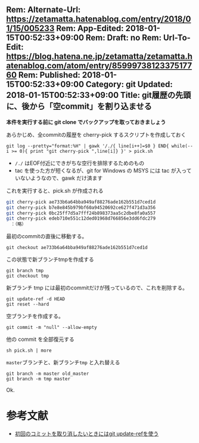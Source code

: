Rem: Alternate-Url: https://zetamatta.hatenablog.com/entry/2018/01/15/005233
Rem: App-Edited: 2018-01-15T00:52:33+09:00
Rem: Draft: no
Rem: Url-To-Edit: https://blog.hatena.ne.jp/zetamatta/zetamatta.hatenablog.com/atom/entry/8599973812337517760
Rem: Published: 2018-01-15T00:52:33+09:00
Category: git
Updated: 2018-01-15T00:52:33+09:00
Title: git履歴の先頭に、後から「空commit」を割り込ませる
---
**本件を実行する前に git clone でバックアップを取っておきましょう**

あらかじめ、全commitの履歴を cherry-pick するスクリプトを作成しておく

```
git log --pretty="format:%H" | gawk '/./{ line[i++]=$0 } END{ while(--i >= 0){ print "git cherry-pick ",line[i]} }' > pick.sh
```

* `/./` はEOF付近にできがちな空行を排除するためのもの
* tac を使った方が短くなるが、git for Windows の MSYS には tac が入っていないようなので、gawk だけ済ます

これを実行すると、pick.sh が作成される

```pick.sh
git cherry-pick ae733b6a64bba949af88276ade162b551d7ced1d
git cherry-pick b7e8e845b979bf60a94520692ce627f471d3a356
git cherry-pick 0bc25ff7d5a7fff24b898373aa5c2dbe8fa0a557
git cherry-pick edeb710e551c12ded01968d766856e3dd6fdc279
　：（略）
```

最初のcommitの直後に移動する。

```
git checkout ae733b6a64bba949af88276ade162b551d7ced1d
```

この状態で新ブランチtmpを作成する

```
git branch tmp
git checkout tmp
```

新ブランチ tmp には最初のcommitだけが残っているので、これを削除する。

```
git update-ref -d HEAD
git reset --hard
```

空ブランチを作成する。

```
git commit -m "null" --allow-empty
```

他の commit を全部復元する

```
sh pick.sh | more
```

`master`ブランチと、新ブランチ`tmp` と入れ替える

```
git branch -m master old_master
git branch -m tmp master
```

Ok.

参考文献
=======

* [初回のコミットを取り消したいときにはgit update-refを使う](http://suzuken.hatenablog.jp/entry/2014/03/28/100311)

